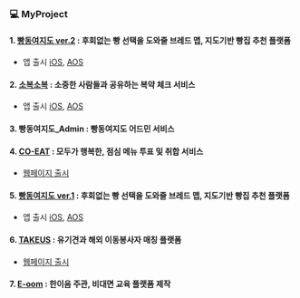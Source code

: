 ### 💻 MyProject

#### 1. [빵동여지도 ver.2](https://github.com/kanghanhee/BBangMap-Server) : 후회없는 빵 선택을 도와줄 브레드 맵, 지도기반 빵집 추천 플랫폼
- 앱 출시 [iOS](https://apps.apple.com/kr/app/%EB%B9%B5%EB%8F%99%EC%97%AC%EC%A7%80%EB%8F%84/id1595032110), [AOS](https://play.google.com/store/apps/details?id=bbangmap.com&pli=1)

#### 2. [소복소복](https://github.com/TeamSobokSobok/Sobok-Server) : 소중한 사람들과 공유하는 복약 체크 서비스
- 앱 출시 [iOS](https://apps.apple.com/kr/app/%EC%86%8C%EB%B3%B5%EC%86%8C%EB%B3%B5/id6446211371), [AOS](https://play.google.com/store/apps/details?id=com.sobok.sobok_android)

#### 3. 빵동여지도_Admin : 빵동여지도 어드민 서비스

#### 4. [CO-EAT](https://github.com/CO-EAT/COEAT-Server) : 모두가 행복한, 점심 메뉴 투표 및 취합 서비스
- [웹페이지 출시](https://www.coeat.site)

#### 5. [빵동여지도 ver.1]() : 후회없는 빵 선택을 도와줄 브레드 맵, 지도기반 빵집 추천 플랫폼
- 앱 출시 [iOS](https://apps.apple.com/kr/app/%EB%B9%B5%EB%8F%99%EC%97%AC%EC%A7%80%EB%8F%84/id1595032110), [AOS](https://play.google.com/store/apps/details?id=bbangmap.com&pli=1)

#### 6. [TAKEUS](https://github.com/TAKE-US/TAKEUS-BACK) : 유기견과 해외 이동봉사자 매칭 플랫폼
- [웹페이지 출시](https://www.take-us.kr)

#### 7. [E-oom](https://github.com/kanghanhee/E-oom) : 한이음 주관, 비대면 교육 플랫폼 제작

